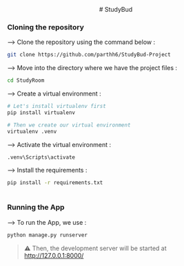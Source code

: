 <div align="center">
# StudyBud
</div>

### Cloning the repository

--> Clone the repository using the command below :
```bash
git clone https://github.com/parthh6/StudyBud-Project

```

--> Move into the directory where we have the project files : 
```bash
cd StudyRoom

```

--> Create a virtual environment :
```bash
# Let's install virtualenv first
pip install virtualenv

# Then we create our virtual environment
virtualenv .venv

```

--> Activate the virtual environment :
```bash
.venv\Scripts\activate

```

--> Install the requirements :
```bash
pip install -r requirements.txt

```

#

### Running the App

--> To run the App, we use :
```bash
python manage.py runserver

```

> ⚠ Then, the development server will be started at http://127.0.0.1:8000/





